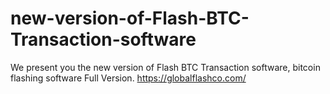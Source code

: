 # new-version-of-Flash-BTC-Transaction-software
We present you the new version of Flash BTC Transaction software, bitcoin flashing software Full Version. https://globalflashco.com/
